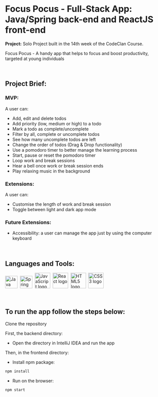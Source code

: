 <br/>

# Focus Pocus - Full-Stack App: Java/Spring back-end and ReactJS front-end

**Project:** Solo Project built in the 14th week of the CodeClan Course.

<p>Focus Pocus - A handy app that helps to focus and boost productivity, targeted at young individuals</p>

<br/>

## Project Brief:

<h3>MVP:</h3>

A user can:
- Add, edit and delete todos
- Add priority (low, medium or high) to a todo
- Mark a todo as complete/uncomplete
- Filter by all, complete or uncomplete todos
- See how many uncomplete todos are left
- Change the order of todos (Drag & Drop functionality)
- Use a pomodoro timer to better manage the learning process
- Start, pause or reset the pomodoro timer
- Loop work and break sessions
- Hear a bell once work or break session ends
- Play relaxing music in the background

<h3>Extensions:</h3>

A user can:
- Customise the length of work and break session
- Toggle between light and dark app mode

<h3>Future Extensions:</h3>

- Accessibility: a user can manage the app just by using the computer keyboard

<br/>

## Languages and Tools:

<img src="https://cdn.jsdelivr.net/gh/devicons/devicon/icons/java/java-plain.svg" title="Java" alt="Java logo" width="40" height="40"/>&nbsp;
<img src="https://cdn.jsdelivr.net/gh/devicons/devicon/icons/spring/spring-original.svg" title="Spring" alt="Spring logo" width="40" height="40"/>&nbsp;
<img src="https://cdn.jsdelivr.net/gh/devicons/devicon/icons/javascript/javascript-plain.svg" title="JavaScript" alt="JavaScript logo" width="50" height="50"/>&nbsp;
<img src="https://cdn.jsdelivr.net/gh/devicons/devicon/icons/react/react-original.svg" title="React" alt="React logo" width="50" height="50"/>&nbsp;
<img src="https://cdn.jsdelivr.net/gh/devicons/devicon/icons/html5/html5-plain.svg" title="HTML5" alt="HTML5 logo" width="50" height="50"/>&nbsp;
<img src="https://cdn.jsdelivr.net/gh/devicons/devicon/icons/css3/css3-plain.svg"  title="CSS3" alt="CSS3 logo" width="50" height="50"/>

<br/>

## To run the app follow the steps below:

Clone the repository

First, the backend directory:

- Open the directory in IntelliJ IDEA and run the app

Then, in the frontend directory:

- Install npm package:

```sh
npm install
``` 
- Run on the browser:

```sh
npm start
``` 

